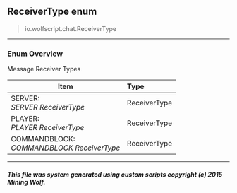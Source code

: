 ## ReceiverType __enum__

>io.wolfscript.chat.ReceiverType

---

### Enum Overview

Message Receiver Types

Item | Type   
--- | :--- 
SERVER: <br> _SERVER ReceiverType_ | ReceiverType
PLAYER: <br> _PLAYER ReceiverType_ | ReceiverType
COMMANDBLOCK: <br> _COMMANDBLOCK ReceiverType_ | ReceiverType



---



##### This file was system generated using custom scripts copyright (c) 2015 Mining Wolf.
	

